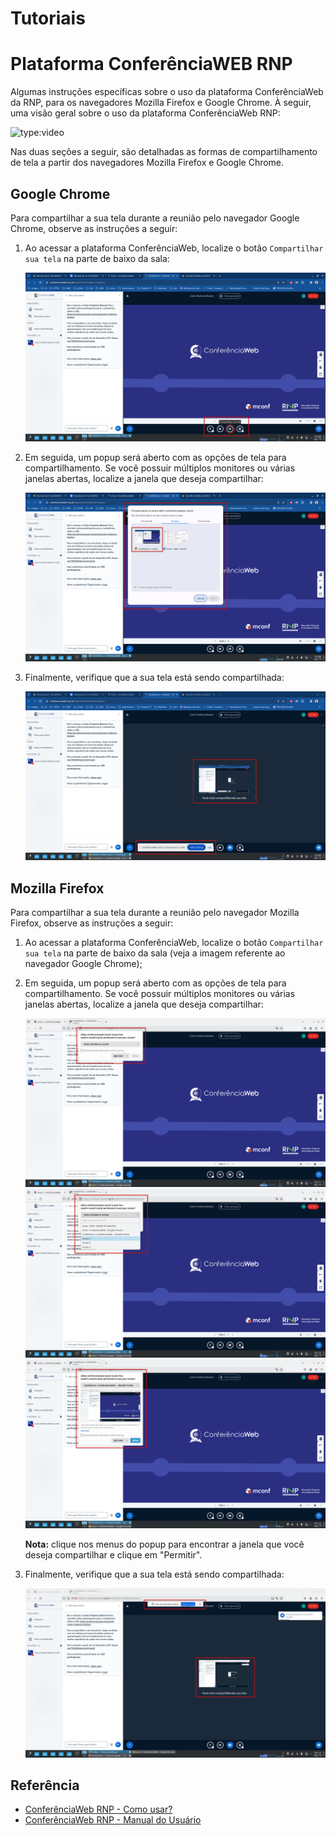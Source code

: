 # Tutoriais

# Plataforma ConferênciaWEB RNP

Algumas instruções específicas sobre o uso da plataforma ConferênciaWeb da RNP, para os navegadores Mozilla Firefox e Google Chrome. À seguir, uma visão geral sobre o uso da plataforma ConferênciaWeb RNP:

![type:video](https://eduplay.rnp.br/portal/video/embed/139335)

Nas duas seções a seguir, são detalhadas as formas de compartilhamento de tela a partir dos navegadores Mozilla Firefox e Google Chrome.

## Google Chrome

Para compartilhar a sua tela durante a reunião pelo navegador Google Chrome, observe as instruções a seguir:

1. Ao acessar a plataforma ConferênciaWeb, localize o botão `Compartilhar sua tela` na parte de baixo da sala:

    ![image](figs/01.png)

2. Em seguida, um popup será aberto com as opções de tela para compartilhamento. Se você possuir múltiplos monitores ou várias janelas abertas, localize a janela que deseja compartilhar:

    ![image](figs/02.png)

3. Finalmente, verifique que a sua tela está sendo compartilhada:

    ![image](figs/03.png)

## Mozilla Firefox

Para compartilhar a sua tela durante a reunião pelo navegador Mozilla Firefox, observe as instruções a seguir:

1. Ao acessar a plataforma ConferênciaWeb, localize o botão `Compartilhar sua tela` na parte de baixo da sala (veja a imagem referente ao navegador Google Chrome);

2. Em seguida, um popup será aberto com as opções de tela para compartilhamento. Se você possuir múltiplos monitores ou várias janelas abertas, localize a janela que deseja compartilhar:

    ![image](figs/05.png)
    ![image](figs/06.png)
    ![image](figs/07.png)

    **Nota:** clique nos menus do popup para encontrar a janela que você deseja compartilhar e clique em "Permitir".

3. Finalmente, verifique que a sua tela está sendo compartilhada:

    ![image](figs/08.png)


## Referência

* [ConferênciaWeb RNP - Como usar?](https://conferenciaweb.rnp.br/#como_usar)
* [ConferênciaWeb RNP - Manual do Usuário](https://ajuda.rnp.br/conferenciaweb/manuais-de-uso-do-servico/manual-do-usuario)

